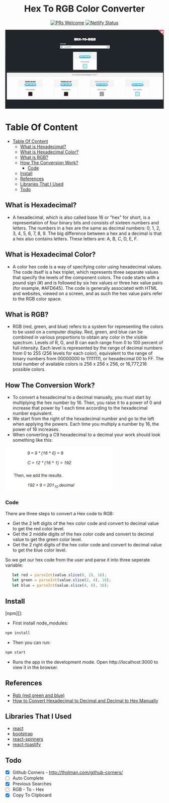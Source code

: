 
<div align="center"> 
  <h1>Hex To RGB Color Converter</h1>

[![PRs Welcome](https://img.shields.io/badge/PRs-welcome-brightgreen.svg?style=flat-square)](http://makeapullrequest.com)
[![Netlify Status](https://api.netlify.com/api/v1/badges/ef5f2659-1349-4c18-af02-3502dde2fc7e/deploy-status)](https://app.netlify.com/sites/hextorgb/deploys)

<img src="./src/assets/demo/hex-to-rgb.gif" />

</div>

# Table Of Content

- [Table Of Content](#table-of-content)
  - [What is Hexadecimal?](#what-is-hexadecimal)
  - [What is Hexadecimal Color?](#what-is-hexadecimal-color)
  - [What is RGB?](#what-is-rgb)
  - [How The Conversion Work?](#how-the-conversion-work)
    - [Code](#code)
  - [Install](#install)
  - [References](#references)
  - [Libraries That I Used](#libraries-that-i-used)
  - [Todo](#todo)

## What is Hexadecimal?

- A hexadecimal, which is also called base 16 or "hex" for short, is a representation of four binary bits and consists of sixteen numbers and letters. The numbers in a hex are the same as decimal numbers: 0, 1, 2, 3, 4, 5, 6, 7, 8, 9. The big difference between a hex and a decimal is that a hex also contains letters. These letters are: A, B, C, D, E, F.

## What is Hexadecimal Color?

- A color hex code is a way of specifying color using hexadecimal values. The code itself is a hex triplet, which represents three separate values that specify the levels of the component colors. The code starts with a pound sign (#) and is followed by six hex values or three hex value pairs (for example, #AFD645). The code is generally associated with HTML and websites, viewed on a screen, and as such the hex value pairs refer to the RGB color space.


## What is RGB?

- RGB (red, green, and blue) refers to a system for representing the colors to be used on a computer display. Red, green, and blue can be combined in various proportions to obtain any color in the visible spectrum. Levels of R, G, and B can each range from 0 to 100 percent of full intensity. Each level is represented by the range of decimal numbers from 0 to 255 (256 levels for each color), equivalent to the range of binary numbers from 00000000 to 11111111, or hexadecimal 00 to FF. The total number of available colors is 256 x 256 x 256, or 16,777,216 possible colors.

## How The Conversion Work?

- To convert a hexadecimal to a decimal manually, you must start by multiplying the hex number by 16. Then, you raise it to a power of 0 and increase that power by 1 each time according to the hexadecimal number equivalent.
- We start from the right of the hexadecimal number and go to the left when applying the powers. Each time you multiply a number by 16, the power of 16 increases.
- When converting a C9 hexadecimal to a decimal your work should look something like this:

 <img src="./src/assets/img/hex-to-rgb.png" />

 ### Code

There are three steps to convert a Hex code to RGB:
- Get the 2 left digits of the hex color code and convert to decimal value to get the red color level.
- Get the 2 middle digits of the hex color code and convert to decimal value to get the green color level.
- Get the 2 right digits of the hex color code and convert to decimal value to get the blue color level.

So we get our hex code from the user and parse it into three seperate variable:
  
```js
   let red = parseInt(value.slice(0, 2), 16);
   let green = parseInt(value.slice(2, 4), 16);
   let blue = parseInt(value.slice(4, 6), 16);
```

## Install

[npm][]:

- First install node_modules:

```sh
npm install
```

- Then you can run:

```sh
npm start
```

- Runs the app in the development mode. Open http://localhost:3000 to view it in the browser.

## References

- [Rgb (red,green and blue)](https://whatis.techtarget.com/definition/RGB-red-green-and-blue)
- [How to Convert Hexadecimal to Decimal and Decimal to Hex Manually](https://owlcation.com/stem/Convert-Hex-to-Decimal)

## Libraries That I Used

- [react](https://tr.reactjs.org/)
- [bootstrap](https://www.npmjs.com/package/bootstrap)
- [react-spinners](https://www.npmjs.com/package/react-spinners)
- [react-toastify](https://www.npmjs.com/package/react-toastify)

## Todo

- [x] Github Corners - http://tholman.com/github-corners/
- [ ] Auto Complete
- [x] Previous Searches
- [ ] RGB - To - Hex
- [x] Copy To Clipboard